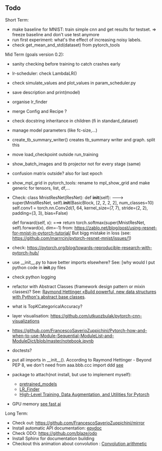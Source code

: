 ## Todo
Short Term:
- make baseline for MNIST: train simple cnn and get results for testset. => freeze baseline and don't use test anymore
- run first experiment: what's the effect of increasing noisy labels.
- check get_mean_and_std(dataset) from pytorch_tools

 Mid Term (goals version 0.2):
- sanity checking before training to catch crashes early
- lr-scheduler: check LambdaLR()
- check simulate_values and plot_values in param_scheduler.py
- save description and print(model)
- organise lr_finder
- merge Config and Recipe ? 
- check docstring inheritance in children (fi in standard_dataset)
- manage model parameters (like fc-size,...)
- create_tb_summary_writer() creates tb_summary writer and graph. split this
- move load_checkpoint outside run_training
- show_batch_images and tb projector not for every stage (same)
- confusion matrix outside? also for last epoch
- show_mpl_grid in pytorch_tools: rename to mpl_show_grid and make generic for tensors, list, df,...
 


- Check:
    class MnistResNet(ResNet):
    def __init__(self):
   ---> super(MnistResNet, self).__init__(BasicBlock, [2, 2, 2, 2], num_classes=10)
        self.conv1 = torch.nn.Conv2d(1, 64, kernel_size=(7, 7), stride=(2, 2), padding=(3, 3), bias=False)
        
    def forward(self, x):
    ===> return torch.softmax(super(MnistResNet, self).forward(x), dim=-1)
    from: https://zablo.net/blog/post/using-resnet-for-mnist-in-pytorch-tutorial/ 
    But bigg mistake in loss (see: https://github.com/marrrcin/pytorch-resnet-mnist/issues/1)
- check: https://pytorch.org/blog/towards-reproducible-research-with-pytorch-hub/



- use \_\_init\_\_.py to have better imports elsewhere? See: [why would I put python code in __init__.py files
- check python logging
- refactor with Abstract Classes (framework design pattern or mixin classes)? 
See: [Raymond Hettinger «Build powerful, new data structures with Python's abstract base classes](https://www.youtube.com/watch?v=S_ipdVNSFlo).
- what is TopKCategoricalAccuracy?
- layer visualisation: https://github.com/utkuozbulak/pytorch-cnn-visualizations
- https://github.com/FrancescoSaverioZuppichini/Pytorch-how-and-when-to-use-Module-Sequential-ModuleList-and-ModuleDict/blob/master/notebook.ipynb
- doctests?
- put all imports in \_\_init\_\_().  According to Raymond Hettinger - Beyond PEP 8, we don't need from aaa.bbb.ccc import ddd
 [see](https://stackoverflow.com/questions/5831148/why-would-i-put-python-code-in-init-py-files/5831225)

- package to attach(not install, but use to implement myself):
    - [pretrained_models](https://github.com/Cadene/pretrained-models.pytorch)
    - [LR_Finder](https://github.com/davidtvs/pytorch-lr-finder/blob/master/torch_lr_finder/lr_finder.py)
    - [High-Level Training, Data Augmentation, and Utilities for Pytorch](https://github.com/ncullen93/torchsample)
- GPU memory [see fast ai](https://github.com/fastai/fastai/blob/master/fastai/utils/mem.py)

Long Term:
- Check out: https://github.com/FrancescoSaverioZuppichini/mirror
- Install automatic API documentation: [epydoc](http://epydoc.sourceforge.net/)
- Check ODO: https://github.com/blaze/odo
- Install Sphinx for documentation building
- Checkout this animation about convolution : [Convolution arithmetic](https://github.com/vdumoulin/conv_arithmetic)